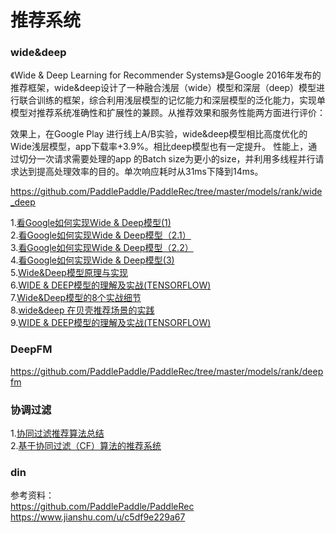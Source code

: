 # 推荐系统  


### wide&deep
《Wide & Deep Learning for Recommender Systems》是Google 2016年发布的推荐框架，wide&deep设计了一种融合浅层（wide）模型和深层（deep）模型进行联合训练的框架，综合利用浅层模型的记忆能力和深层模型的泛化能力，实现单模型对推荐系统准确性和扩展性的兼顾。从推荐效果和服务性能两方面进行评价：

效果上，在Google Play 进行线上A/B实验，wide&deep模型相比高度优化的Wide浅层模型，app下载率+3.9%。相比deep模型也有一定提升。
性能上，通过切分一次请求需要处理的app 的Batch size为更小的size，并利用多线程并行请求达到提高处理效率的目的。单次响应耗时从31ms下降到14ms。

https://github.com/PaddlePaddle/PaddleRec/tree/master/models/rank/wide_deep    

1.[看Google如何实现Wide & Deep模型(1)](https://zhuanlan.zhihu.com/p/47293765?utm_source=wechat_session)  
2.[看Google如何实现Wide & Deep模型（2.1）](https://zhuanlan.zhihu.com/p/47965313)  
3.[看Google如何实现Wide & Deep模型（2.2）](https://zhuanlan.zhihu.com/p/47970601)  
4.[看Google如何实现Wide & Deep模型(3)](https://zhuanlan.zhihu.com/p/48251812)  
5.[Wide&Deep模型原理与实现](https://zhuanlan.zhihu.com/p/132708525)  
6.[WIDE & DEEP模型的理解及实战(TENSORFLOW)](https://www.freesion.com/article/2681421296/)  
7.[Wide&Deep模型的8个实战细节](http://www.360doc.com/content/20/1125/22/7673502_947841455.shtml)  
8.[wide&deep 在贝壳推荐场景的实践](https://mp.weixin.qq.com/s?__biz=MzI2ODA3NjcwMw==&mid=2247483659&idx=1&sn=deb9c5e22eabd3c52d2418150a40c68a&chksm=eaf452fbdd83dbed0d6de5e847e8569bdc0a75ef6aa23fcaa9c5586a2572cd0e216f499a529b&scene=21#wechat_redirect)  
9.[WIDE & DEEP模型的理解及实战(TENSORFLOW)](https://www.freesion.com/article/2681421296/)  

### DeepFM


https://github.com/PaddlePaddle/PaddleRec/tree/master/models/rank/deepfm



### 协调过滤  
1.[协同过滤推荐算法总结](https://www.cnblogs.com/pinard/p/6349233.html)  
2.[基于协同过滤（CF）算法的推荐系统](https://cloud.tencent.com/developer/article/1604197)  

### din

   
   
   
      




参考资料：  
https://github.com/PaddlePaddle/PaddleRec  
https://www.jianshu.com/u/c5df9e229a67
